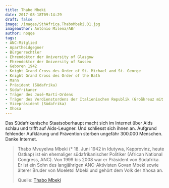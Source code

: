 ```yaml
---
title: Thabo Mbeki
date: 2017-08-18T09:14:29
draft: false
image: /images/SthAfrica.ThaboMbeki.01.jpg
imageauthor: Antônio Milena/ABr
author: noqqe
tags:
- ANC-Mitglied
- Apartheidgegner
- Bürgerrechtler
- Ehrendoktor der University of Glasgow
- Ehrendoktor der University of Sussex
- Geboren 1942
- Knight Grand Cross des Order of St. Michael and St. George
- Knight Grand Cross des Order of the Bath
- Mann
- Präsident (Südafrika)
- Südafrikaner
- Träger des José-Martí-Ordens
- Träger des Verdienstordens der Italienischen Republik (Großkreuz mit Ordenskette)
- Vizepräsident (Südafrika)
- Xhosa
---
```


Das Südafrikanische Staatsoberhaupt macht sich im Internet über Aids schlau
und trifft auf Aids-Leugner. Und schliesst sich ihnen an. Aufgrund
fehlender Aufklärung und Prävention sterben ungefähr 300.000 Menschen.
Danke Internet.

> Thabo Mvuyelwa Mbeki (* 18. Juni 1942 in Idutywa, Kapprovinz, heute Ostkap)
> ist ein ehemaliger südafrikanischer Politiker (African National Congress,
> ANC). Von 1999 bis 2008 war er Präsident von Südafrika. Er ist ein Sohn des
> langjährigen ANC-Aktivisten Govan Mbeki sowie älterer Bruder von Moeletsi
> Mbeki und gehört dem Volk der Xhosa an.
>
> Quelle: [Thabo Mbeki](https://de.wikipedia.org/wiki/Thabo_Mbeki)